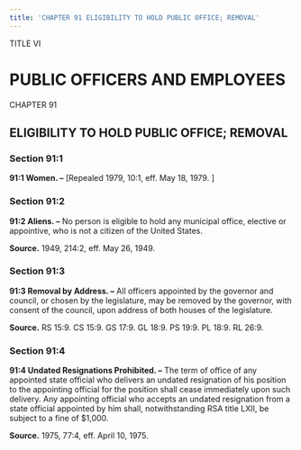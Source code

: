 ```yaml
---
title: 'CHAPTER 91 ELIGIBILITY TO HOLD PUBLIC OFFICE; REMOVAL'
---
```


TITLE VI
                                             
PUBLIC OFFICERS AND EMPLOYEES
=============================

CHAPTER 91
                                             
ELIGIBILITY TO HOLD PUBLIC OFFICE; REMOVAL
------------------------------------------

### Section 91:1

 **91:1 Women. –** 
                                             [Repealed 1979, 10:1, eff. May 18, 1979.
                                             ]

### Section 91:2

 **91:2 Aliens. –** No person is eligible to hold any municipal
office, elective or appointive, who is not a citizen of the United
States.

**Source.** 1949, 214:2, eff. May 26, 1949.

### Section 91:3

 **91:3 Removal by Address. –** All officers appointed by the
governor and council, or chosen by the legislature, may be removed by
the governor, with consent of the council, upon address of both houses
of the legislature.

**Source.** RS 15:9. CS 15:9. GS 17:9. GL 18:9. PS 19:9. PL 18:9. RL
26:9.

### Section 91:4

 **91:4 Undated Resignations Prohibited. –** The term of office of
any appointed state official who delivers an undated resignation of his
position to the appointing official for the position shall cease
immediately upon such delivery. Any appointing official who accepts an
undated resignation from a state official appointed by him shall,
notwithstanding RSA title LXII, be subject to a fine of 
                                             $1,000.

**Source.** 1975, 77:4, eff. April 10, 1975.
